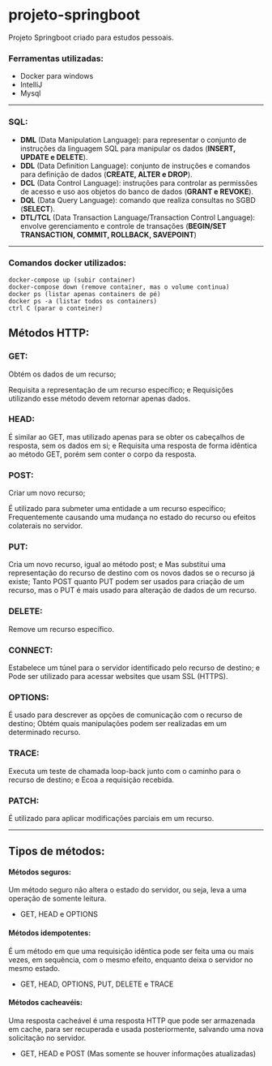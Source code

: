# projeto-springboot

Projeto Springboot criado para estudos pessoais.

### Ferramentas utilizadas:
- Docker para windows
- IntelliJ
- Mysql
___

### SQL:
- **DML** (Data Manipulation Language): para representar o conjunto de instruções da linguagem SQL para manipular os dados (**INSERT, UPDATE e DELETE**).
- **DDL** (Data Definition Language): conjunto de instruções e comandos para definição de dados (**CREATE, ALTER e DROP**).
- **DCL** (Data Control Language): instruções para controlar as permissões de acesso e uso aos objetos do banco de dados (**GRANT e REVOKE**).
- **DQL** (Data Query Language): comando que realiza consultas no SGBD (**SELECT**).
- **DTL/TCL** (Data Transaction Language/Transaction Control Language): envolve gerenciamento e controle de transações (**BEGIN/SET TRANSACTION, COMMIT, ROLLBACK, SAVEPOINT**)

___
### Comandos docker utilizados:

    docker-compose up (subir container)
    docker-compose down (remove container, mas o volume continua)
    docker ps (listar apenas containers de pé)
    docker ps -a (listar todos os containers)
    ctrl C (parar o conteiner)
    

## Métodos HTTP:

### GET:

Obtém os dados de um recurso;

Requisita a representação de um recurso específico; e
Requisições utilizando esse método devem retornar apenas dados.

### HEAD:

É similar ao GET, mas utilizado apenas para se obter os cabeçalhos de resposta, sem os dados em si; e
Requisita uma resposta de forma idêntica ao método GET, porém sem conter o corpo da resposta.

### POST:

Criar um novo recurso;

É utilizado para submeter uma entidade a um recurso específico;
Frequentemente causando uma mudança no estado do recurso ou efeitos colaterais no servidor.

### PUT:

Cria um novo recurso, igual ao método post; e
Mas substitui uma representação do recurso de destino com os novos dados se o recurso já existe;
Tanto POST quanto PUT podem ser usados para criação de um recurso, mas o PUT é mais usado para alteração de dados de um recurso.

### DELETE:

Remove um recurso específico.

### CONNECT:

Estabelece um túnel para o servidor identificado pelo recurso de destino; e
Pode ser utilizado para acessar websites que usam SSL (HTTPS).

### OPTIONS:

É usado para descrever as opções de comunicação com o recurso de destino;
Obtém quais manipulações podem ser realizadas em um determinado recurso.

### TRACE:

Executa um teste de chamada loop-back junto com o caminho para o recurso de destino; e
Ecoa a requisição recebida.

### PATCH:

É utilizado para aplicar modificações parciais em um recurso.

___
## Tipos de métodos:

#### Métodos seguros:
Um método seguro não altera o estado do servidor, ou seja, leva a uma operação de somente leitura.

- GET, HEAD e OPTIONS

#### Métodos idempotentes:
É um método em que uma requisição idêntica pode ser feita uma ou mais vezes, em sequência, com o mesmo efeito, enquanto deixa o servidor no mesmo estado.

- GET, HEAD, OPTIONS, PUT, DELETE e TRACE

#### Métodos cacheavéis:
Uma resposta cacheável é uma resposta HTTP que pode ser armazenada em cache, para ser recuperada e usada posteriormente, salvando uma nova solicitação no servidor.

- GET, HEAD e POST (Mas somente se houver informações atualizadas)